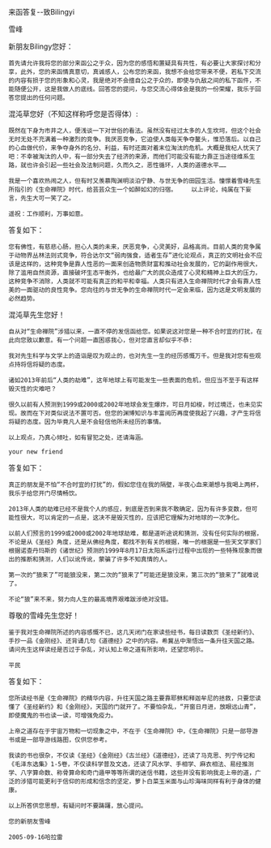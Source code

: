 来函答复--致Bilingyi

雪峰


新朋友Bilingy您好：

    首先请允许我将您的部分来函公之于众，因为您的感悟和置疑具有共性，有必要让大家探讨和分享，此外，您的来函情真意切，真诚感人，公布您的来函，我想不会给您带来不便，若私下交流的内容有损于您的形象和心灵，我是绝对不会擅自公之于众的，即使与仇敌之间的私下函件，不能随便公开，这是我做人的底线。回答您的提问，与您交流心得体会是我的一份荣耀，我乐于回答您提出的任何问题。


混沌草您好（不知这样称呼您是否得体）:

    既然在下身为市井之人，便浅谈一下对世俗的看法。虽然没有经过太多的人生坎坷，但这个社会无时无处不充满着一种激烈的竞争。我厌恶竞争，它迫使人类每天争夺鳌头，惟恐落后。以自己的心血做代价，来争夺身外的名分、利益，有时还面对着末位淘汰的危机。大概是我杞人忧天了吧：不幸被淘汰的人中，有一部分失去了经济的来源，而他们可能没有能力靠正当途径维系生路，就也许会引起一些社会及法制问题，久而久之，恶性循环，人类的道德水平……

    我是一个喜欢热闹之人，但有时又羡慕陶渊明淡泊宁静、与世无争的田园生活。憧憬着雪峰先生所指引的《生命禅院》时代，给芸芸众生一个如醉如幻的归宿。    以上评论，纯属在下妄言，先生大可一笑了之。

    遥祝：工作顺利，万事如意。


答复如下：

    您有佛性，有慈悲心肠，担心人类的未来，厌恶竞争，心灵美好，品格高尚。目前人类的竞争属于动物界丛林法则式竞争，符合达尔文“弱肉强食，适者生存”进化论观点，真正的文明社会不应该是这样的，这种竞争是靠人性恶的一面来创造物质财富和推动社会发展的，它的副作用很大，除了滥用自然资源，直接破坏生态平衡外，也给最广大的民众造成了心灵和精神上巨大的压力，这种竞争不消除，人类就不可能有真正的和平和幸福。人类只有进入生命禅院时代才会有靠人性美的一面驱动的良性竞争。您向往的与世无争的生命禅院时代一定会来临，因为这是文明发展的必然趋势。


混沌草先生您好！ 

    自从对“生命禅院”涉猎以来，一直不停的发信函给您。如果说这对您是一种不合时宜的打扰，在此向您致以歉意。有一个问题一直困惑我心，但对您直言却似乎不恭:

    我对先生科学与文学上的造诣是叹为观止的，也对先生一生的经历感慨万千。但是我对您有些观点持将信将疑的态度。

    诸如2013年前后“人类的劫难”，这年地球上有可能发生一些表面的危机，但应当不至于有这样毁灭性的灾难吧？

    很久以前有人预测到1999或2000或2002年地球会发生爆炸，可日月如梭，时过境迁，也未见实现。故而在下对类似说法不置可否。但您的渊博知识与丰富阅历再度使我起了兴趣，才产生将信将疑的态度。因为毕竟凡人是不会轻信他所未经历的事情。

    以上观点，乃真心倾吐，如有冒犯之处，还请海涵。 

    your new friend 


答复如下： 

    真正的朋友是不怕“不合时宜的打扰”的，假如您住在我的隔壁，半夜心血来潮想与我喝上两杯，我乐于给您开门尽情畅饮。

    2013年人类的劫难已经不是我个人的感应，到底是否到来我不敢确定，因为有许多变数，但可能性很大，可以肯定的一点是，这决不是毁灭性的，应该把它理解为对地球的一次净化。

    以前人们预言的1999或2000或2002年地球劫难，都是道听途说和猜测，没有任何实际的根据，不论是从《圣经》角度，还是从佛经角度，都找不到有关的根据，唯一的根据是一些天文学家们根据诺查丹玛斯的《诸世纪》预测的1999年8月17日太阳系运行过程中出现的一些特殊现象而做出的推断和猜测，人们以讹传讹，蒙骗了许多不知真情的人。

    第一次的“狼来了”可能狼没来，第二次的“狼来了”可能还是狼没来，第三次的“狼来了”就难说了。

    不论“狼”来不来，努力向人生的最高境界艰难跋涉绝对没错。


尊敬的雪峰先生您好！ 

    鉴于我对生命禅院所述的内容感慨不已，这几天闭门在家读些经书，每日读数页《圣经新约》、手抄一品《金刚经》、还背诵几句《道德经》之中的内容。希冀丛中渐悟出一条升往天国之路。请问先生这样读经是否过于杂乱，对认知上帝之道有所影响，还望您明示。

    平民 


答复如下：

    您所读经书是《生命禅院》的精华内容，升往天国之路主要靠耶稣和释迦牟尼的拯救，只要您读懂了《圣经新约》和《金刚经》，天国的门就开了。不要怕杂乱，“开窗日月进，放眼远山青”，即使魔鬼的书也读一读，可增强免疫力。

    上帝之道存在于宇宙万物和一切现象之中，不在于《生命禅院》中，《生命禅院》只是一部导游书或是一部导游线路图，仅供您参考。

    我读的书也很杂，不仅读《圣经》《金刚经》《古兰经》《道德经》，还读了马克思、列宁传记和《毛泽东选集》1-5卷，不仅读科学普及文选，还读了风水学、手相学、麻衣相法、易经推测学、八字算命数、称骨算命和奇门遁甲等等所谓的迷信书籍，这些并没有影响我走上帝的道，广泛的涉猎可能更利于信仰的形成和信念的坚定，萝卜白菜玉米面与山珍海味同样有利于身体的健康。

    以上所答供您思想，有疑问时不要踌躇，放心提问。

    您的新朋友雪峰

    2005-09-16哈拉雷



